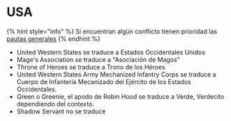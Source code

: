 # USA

{% hint style="info" %}
Si encuentran algún conflicto tienen prioridad las [pautas generales](broken-reference)
{% endhint %}

* United Western States se traduce a Estados Occidentales Unidos
* Mage's Association se traduce a "Asociación de Magos"
* Throne of Heroes se traduce a Trono de los Héroes
* United Western States Army Mechanized Infantry Corps se traduce a Cuerpo de Infantería Mecanizado del Ejército de los Estados Occidentales.
* Green o Greenie, el apodo de Robin Hood se traduce a Verde, Verdecito dependiendo del contexto.
* Shadow Servant no se traduce
